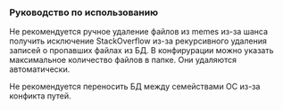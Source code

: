 ### Руководство по использованию

Не рекомендуется ручное удаление файлов из memes из-за шанса получить исключение StackOverflow из-за рекурсивного удаления записей о пропавших файлах из БД. В конфирурации можно указать максимальное количество файлов в папке. Они удаляются автоматически.

Не рекомендуется переносить БД между семействами ОС из-за конфикта путей.

